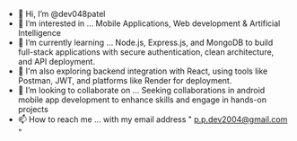 - 👋 Hi, I’m @dev048patel
- 👀 I’m interested in ... Mobile Applications, Web development & Artificial Intelligence 
- 🌱 I’m currently learning ... Node.js, Express.js, and MongoDB to build full-stack applications with secure authentication, clean architecture, and API deployment.
- 🔄 I'm also exploring backend integration with React, using tools like Postman, JWT, and platforms like Render for deployment.  
- 💞️ I’m looking to collaborate on ... Seeking collaborations in  android mobile app development to enhance skills and engage in hands-on projects
- 📫 How to reach me ... with my email address " p.p.dev2004@gmail.com "
<!---
dev048patel/dev048patel is a ✨ special ✨ repository because its `README.md` (this file) appears on your GitHub profile.
You can click the Preview link to take a look at your changes.
--->
